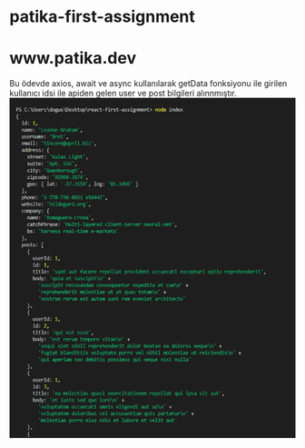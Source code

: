 # patika-first-assignment
<h1>www.patika.dev</h1>
Bu ödevde axios, await ve async kullanılarak getData fonksiyonu ile girilen kullanıcı idsi ile apiden gelen user ve post bilgileri alınnmıştır.

<img src='./cikti.PNG'>

